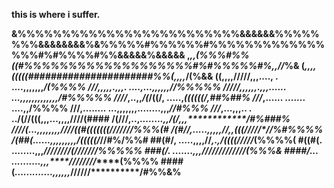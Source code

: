 <b> this is where i suffer. <b>

&%%%%%%%%%%%%%%%%%%%%%%%%%&&&&&&%%%%%%%%&&&&&&&&%&%%%%%#%%%%%%#%%%%%%%%%%%%%%%%#%#%%%%#%%&&&&&%&&&&&
,*,,(%%%#%%((#%%%%%%%%%%%%%%%%%%%#%#%%%%%#%,,//*%&
(*,,,,***(((((######################%%(,,*,,*/(%&&
((**,,,,**/////**,,,...., . ....,,,,,,,*****/(%%%%
///******,,,,,.,,,.         ....,...,,,,,,*//%%%%%
/////,,,,,,.,,,......     ...,,,,,,,,,,,,,*/#%%%%%
////*,..,,*/(*/((/,      .....,*((((((/***,*##%##%
///*,......              .......     ....,,**/%%%%
///,........        ...,,,,,,,........,,,***//#%%%
///*,...,,,..    .  ../(//(((,,,...,,,,//**//(####
/(///,..,***........,,**/(/,,,*************/#%###%
////(*...,,,,,,,,**////((#(((((((//**/*//*//%%%(*#
/(#//*,.....,,,,,**//*,****,***(((/////*/**/%#%%%%
/(##(*......,,,******,***,,,,,**/(((((/***//#%/%%#
##(#/,  .....,,,,**//******,.,*/((((/////***(%%%%(
#((#(.   ........,,,***////////(///////******%%%%%
###(/.      .......,,,**/////////////********(%%%&
####/... ..........,,,****////////***********(%%%%
####(*.............,,,,,,***//////**********/#%%&%
